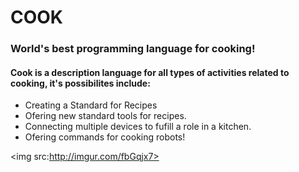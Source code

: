 # COOK
<h3>World's best programming language for cooking!</h3>

<h4>Cook is a description language for all types of activities related to cooking, it's possibilites include:</h4>

<ul>
    <li>Creating a Standard for Recipes</li>
    <li>Ofering new standard tools for recipes.</li>
    <li>Connecting multiple devices to fufill a role in a kitchen.</li>
    <li>Ofering commands for cooking robots!</li>
</ul>

<img src:http://imgur.com/fbGqjx7>